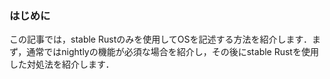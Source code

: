 ### はじめに

この記事では，stable Rustのみを使用してOSを記述する方法を紹介します．まず，通常ではnightlyの機能が必須な場合を紹介し，その後にstable Rustを使用した対処法を紹介します．
